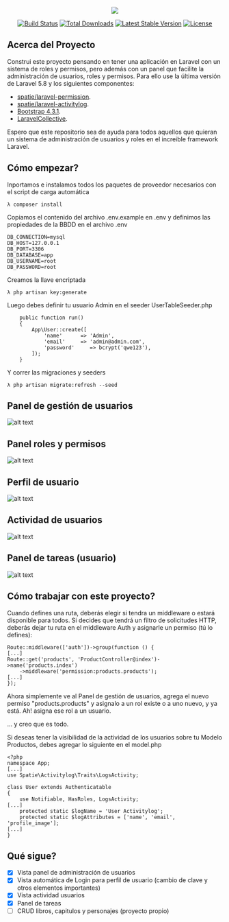<p align="center"><img src="https://laravel.com/assets/img/components/logo-laravel.svg"></p>

<p align="center">
<a href="https://travis-ci.org/laravel/framework"><img src="https://travis-ci.org/laravel/framework.svg" alt="Build Status"></a>
<a href="https://packagist.org/packages/laravel/framework"><img src="https://poser.pugx.org/laravel/framework/d/total.svg" alt="Total Downloads"></a>
<a href="https://packagist.org/packages/laravel/framework"><img src="https://poser.pugx.org/laravel/framework/v/stable.svg" alt="Latest Stable Version"></a>
<a href="https://packagist.org/packages/laravel/framework"><img src="https://poser.pugx.org/laravel/framework/license.svg" alt="License"></a>
</p>

## Acerca del Proyecto

Construi este proyecto pensando en tener una aplicación en Laravel con un sistema de roles y permisos, pero además con un panel que facilite la administración de usuarios, roles y permisos. Para ello use la última versión de Laravel 5.8 y los siguientes componentes:

- [spatie/laravel-permission](https://github.com/spatie/laravel-permission).
- [spatie/laravel-activitylog](https://github.com/spatie/laravel-activitylog).
- [Bootstrap 4.3.1](https://github.com/twbs/bootstrap).
- [LaravelCollective](https://laravelcollective.com/).

Espero que este repositorio sea de ayuda para todos aquellos que quieran un sistema de administración de usuarios y roles en el increible framework Laravel.

## Cómo empezar?

Inportamos e instalamos todos los paquetes de proveedor necesarios con el script de carga automática

```
λ composer install
```
Copiamos el contenido del archivo .env.example en .env y definimos las propiedades de la BBDD en el archivo .env

```
DB_CONNECTION=mysql
DB_HOST=127.0.0.1
DB_PORT=3306
DB_DATABASE=app
DB_USERNAME=root
DB_PASSWORD=root
```
Creamos la llave encriptada

```
λ php artisan key:generate
```
Luego debes definir tu usuario Admin en el seeder UserTableSeeder.php

```
    public function run()
    {
        App\User::create([
            'name'      => 'Admin',
            'email'     => 'admin@admin.com',
            'password'     => bcrypt('qwe123'),
        ]);
    }
```
Y correr las migraciones y seeders
```
λ php artisan migrate:refresh --seed
```
## Panel de gestión de usuarios

![alt text](https://i.imgur.com/FyZvFFR.png)

## Panel roles y permisos

![alt text](https://i.imgur.com/pfurCJM.png)

## Perfil de usuario

![alt text](https://i.imgur.com/4UnlNSd.png)

## Actividad de usuarios

![alt text](https://i.imgur.com/N0SB6RE.png)

## Panel de tareas (usuario)

![alt text](https://i.imgur.com/E9mrTYp.png)

## Cómo trabajar con este proyecto?

Cuando defines una ruta, deberás elegir si tendra un middleware o estará disponible para todos. Si decides que tendrá un filtro de solicitudes HTTP, deberás dejar tu ruta en el middleware Auth y asignarle un permiso (tú lo defines):

```
Route::middleware(['auth'])->group(function () {
[...]
Route::get('products', 'ProductController@index')->name('products.index')
	->middleware('permission:products.products');
[...]
});
```
Ahora simplemente ve al Panel de gestión de usuarios, agrega el nuevo permiso "products.products" y asignalo a un rol existe o a uno nuevo, y ya está. Ah! asigna ese rol a un usuario.

... y creo que es todo.

Si deseas tener la visibilidad de la actividad de los usuarios sobre tu Modelo Productos, debes agregar lo siguiente en el model.php

```
<?php
namespace App;
[...]
use Spatie\Activitylog\Traits\LogsActivity;

class User extends Authenticatable
{
    use Notifiable, HasRoles, LogsActivity;
[...]
    protected static $logName = 'User Activitylog';
    protected static $logAttributes = ['name', 'email', 'profile_image'];
[...]
}
```

## Qué sigue?

- [x] Vista panel de administración de usuarios 
- [x] Vista automática de Login para perfil de usuario (cambio de clave y otros elementos importantes)
- [x] Vista actividad usuarios
- [x] Panel de tareas
- [ ] CRUD libros, capitulos y personajes (proyecto propio)
